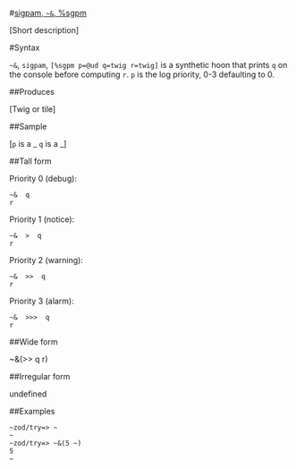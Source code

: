#[sigpam, `~&`, %sgpm](#sgpm)

[Short description]

#Syntax

`~&`, `sigpam`, `[%sgpm p=@ud q=twig r=twig]` is a synthetic hoon that prints
`q` on the console before computing `r`.  `p` is the log priority, 0-3
defaulting to 0.

##Produces

[Twig or tile]

##Sample

[`p` is a _
`q` is a _]

##Tall form

Priority 0 (debug):

    ~&  q
    r

Priority 1 (notice):

    ~&  >  q
    r

Priority 2 (warning):

    ~&  >>  q
    r

Priority 3 (alarm):

    ~&  >>>  q
    r

##Wide form

~&(>> q r)

##Irregular form

undefined

##Examples

    ~zod/try=> ~
    ~
    ~zod/try=> ~&(5 ~)
    5
    ~

